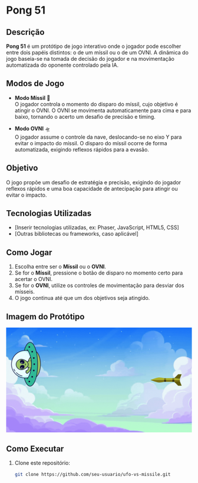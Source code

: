 # Pong 51


## Descrição

**Pong 51** é um protótipo de jogo interativo onde o jogador pode escolher entre dois papéis distintos: o de um míssil ou o de um OVNI. A dinâmica do jogo baseia-se na tomada de decisão do jogador e na movimentação automatizada do oponente controlado pela IA.

## Modos de Jogo

- **Modo Míssil** 🎯  
  O jogador controla o momento do disparo do míssil, cujo objetivo é atingir o OVNI. O OVNI se movimenta automaticamente para cima e para baixo, tornando o acerto um desafio de precisão e timing.

- **Modo OVNI** 🛸  
  O jogador assume o controle da nave, deslocando-se no eixo Y para evitar o impacto do míssil. O disparo do míssil ocorre de forma automatizada, exigindo reflexos rápidos para a evasão.

## Objetivo

O jogo propõe um desafio de estratégia e precisão, exigindo do jogador reflexos rápidos e uma boa capacidade de antecipação para atingir ou evitar o impacto.

## Tecnologias Utilizadas

- [Inserir tecnologias utilizadas, ex: Phaser, JavaScript, HTML5, CSS]
- [Outras bibliotecas ou frameworks, caso aplicável]

## Como Jogar

1. Escolha entre ser o **Míssil** ou o **OVNI**.
2. Se for o **Míssil**, pressione o botão de disparo no momento certo para acertar o OVNI.
3. Se for o **OVNI**, utilize os controles de movimentação para desviar dos mísseis.
4. O jogo continua até que um dos objetivos seja atingido.

## Imagem do Protótipo

![Protótipo do Jogo](trabalho-ux.gif)

## Como Executar

1. Clone este repositório:
   ```sh
   git clone https://github.com/seu-usuario/ufo-vs-missile.git
